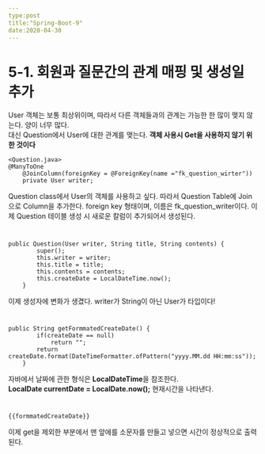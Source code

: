 ```yaml
---
type:post
title:"Spring-Boot-9"
date:2020-04-30
---
```


# 5-1. 회원과 질문간의 관계 매핑 및 생성일 추가

User 객체는 보통 최상위이며, 따라서 다른 객체들과의 관계는 가능한 한 많이 맺지 않는다. 양이 너무 많다.   
대신 Question에서 User에 대한 관계를 맺는다. **객체 사용시 Get을 사용하지 않기 위한 것이다**   

```
<Question.java>
@ManyToOne
	@JoinColumn(foreignKey = @ForeignKey(name ="fk_question_wirter"))
	private User writer;
```
Question class에서 User의 객체를 사용하고 싶다. 따라서 Question Table에 Join으로 Column을 추가한다. 
foreign key 형태이며, 이름은 fk_question_writer이다. 이제 Question 테이블 생성 시 새로운 칼럼이 추가되어서 생성된다.
#

```
public Question(User writer, String title, String contents) {
		super();
		this.writer = writer;
		this.title = title;
		this.contents = contents;
		this.createDate = LocalDateTime.now();
	}
```
이제 생성자에 변화가 생겼다. writer가 String이 아닌 User가 타입이다!
#

```
public String getFormmatedCreateDate() {
		if(createDate == null)
			return "";
		return createDate.format(DateTimeFormatter.ofPattern("yyyy.MM.dd HH:mm:ss"));
	}
```
자바에서 날짜에 관한 형식은 **LocalDateTime**을 참조한다.   
**LocalDate currentDate = LocalDate.now();** 현재시간을 나타낸다.
#

```
{{formmatedCreateDate}}
```
이제 get을 제외한 부분에서 맨 앞에를 소문자를 만들고 넣으면 시간이 정상적으로 출력된다.
